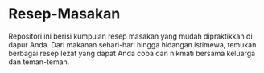 # Resep-Masakan
Repositori ini berisi kumpulan resep masakan yang mudah dipraktikkan di dapur Anda. Dari makanan sehari-hari hingga hidangan istimewa, temukan berbagai resep lezat yang dapat Anda coba dan nikmati bersama keluarga dan teman-teman.

